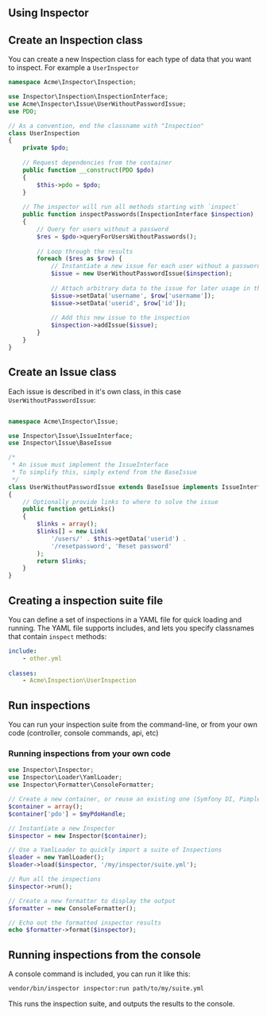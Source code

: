 ## Using Inspector

## Create an Inspection class

You can create a new Inspection class for each type of data that you want to inspect. For example a `UserInspector`

```php
namespace Acme\Inspector\Inspection;

use Inspector\Inspection\InspectionInterface;
use Acme\Inspector\Issue\UserWithoutPasswordIssue;
use PDO;

// As a convention, end the classname with "Inspection"
class UserInspection
{
    private $pdo;
    
    // Request dependencies from the container
    public function __construct(PDO $pdo)
    {
        $this->pdo = $pdo;
    }
    
    // The inspector will run all methods starting with `inspect`
    public function inspectPasswords(InspectionInterface $inspection)
    {
        // Query for users without a password
        $res = $pdo->queryForUsersWithoutPasswords();
        
        // Loop through the results
        foreach ($res as $row) {
            // Instantiate a new issue for each user without a password
            $issue = new UserWithoutPasswordIssue($inspection);
            
            // Attach arbitrary data to the issue for later usage in the templates
            $issue->setData('username', $row['username']);
            $issue->setData('userid', $row['id']);
            
            // Add this new issue to the inspection
            $inspection->addIssue($issue);
        }
    }
}
```

## Create an Issue class

Each issue is described in it's own class, in this case `UserWithoutPasswordIssue`:

```php

namespace Acme\Inspector\Issue;

use Inspector\Issue\IssueInterface;
use Inspector\Issue\BaseIssue

/*
 * An issue must implement the IssueInterface
 * To simplify this, simply extend from the BaseIssue
 */
class UserWithoutPasswordIssue extends BaseIssue implements IssueInterface
{
    // Optionally provide links to where to solve the issue
    public function getLinks()
    {   
        $links = array();
        $links[] = new Link(
            '/users/' . $this->getData('userid') .
            '/resetpassword', 'Reset password'
        );
        return $links;
    }
}
```

## Creating a inspection suite file

You can define a set of inspections in a YAML file for quick loading and running.
The YAML file supports includes, and lets you specify classnames that contain `inspect` methods:

```yaml
include:
    - other.yml
    
classes:
    - Acme\Inspection\UserInspection
```

## Run inspections

You can run your inspection suite from the command-line,
or from your own code (controller, console commands, api, etc)


### Running inspections from your own code

```php
use Inspector\Inspector;
use Inspector\Loader\YamlLoader;
use Inspector\Formatter\ConsoleFormatter;

// Create a new container, or reuse an existing one (Symfony DI, Pimple, etc)
$container = array(); 
$container['pdo'] = $myPdoHandle;

// Instantiate a new Inspector
$inspector = new Inspector($container);

// Use a YamlLoader to quickly import a suite of Inspections
$loader = new YamlLoader();
$loader->load($inspector, '/my/inspector/suite.yml');

// Run all the inspections
$inspector->run();

// Create a new formatter to display the output
$formatter = new ConsoleFormatter();

// Echo out the formatted inspector results
echo $formatter->format($inspector);
```

## Running inspections from the console

A console command is included, you can run it like this:

```bash
vendor/bin/inspector inspector:run path/to/my/suite.yml
```

This runs the inspection suite, and outputs the results to the console.

